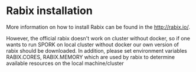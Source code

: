 # Rabix installation

More information on how to install Rabix can be found in the http://rabix.io/. 

However, the official rabix doesn't work on cluster without docker, so if one wants to run SPORK on local cluster without docker our own version of rabix should be downloaded. In addition, please set environment variables RABIX.CORES, RABIX.MEMORY which are used by rabix to determine available resources on the local machine/cluster
